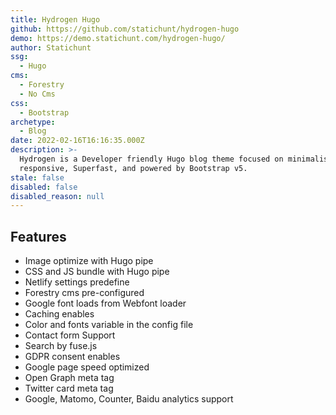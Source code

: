 ```yaml
---
title: Hydrogen Hugo
github: https://github.com/statichunt/hydrogen-hugo
demo: https://demo.statichunt.com/hydrogen-hugo/
author: Statichunt
ssg:
  - Hugo
cms:
  - Forestry
  - No Cms
css:
  - Bootstrap
archetype:
  - Blog
date: 2022-02-16T16:16:35.000Z
description: >-
  Hydrogen is a Developer friendly Hugo blog theme focused on minimalism. It is fully
  responsive, Superfast, and powered by Bootstrap v5.
stale: false
disabled: false
disabled_reason: null
---
```


## Features

* Image optimize with Hugo pipe
* CSS and JS bundle with Hugo pipe
* Netlify settings predefine
* Forestry cms pre-configured
* Google font loads from Webfont loader
* Caching enables
* Color and fonts variable in the config file
* Contact form Support
* Search by fuse.js
* GDPR consent enables
* Google page speed optimized
* Open Graph meta tag
* Twitter card meta tag
* Google, Matomo, Counter, Baidu analytics support

